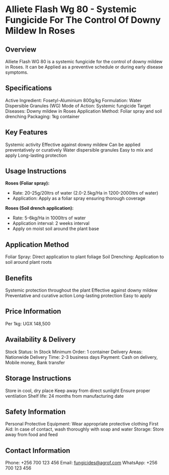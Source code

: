# Alliete Flash Wg 80 - Systemic Fungicide For The Control Of Downy Mildew In Roses

## Overview
Alliete Flash WG 80 is a systemic fungicide for the control of downy mildew in Roses. It can be Applied as a preventive schedule or during early disease symptoms.

## Specifications
Active Ingredient: Fosetyl-Aluminium 800g/kg
Formulation: Water Dispersible Granules (WG)
Mode of Action: Systemic fungicide
Target Diseases: Downy mildew in Roses
Application Method: Foliar spray and soil drenching
Packaging: 1kg container

## Key Features
Systemic activity
Effective against downy mildew
Can be applied preventatively or curatively
Water dispersible granules
Easy to mix and apply
Long-lasting protection

## Usage Instructions
**Roses (Foliar spray):**
- Rate: 20-25g/20ltrs of water (2.0-2.5kg/Ha in 1200-2000ltrs of water)
- Application: Apply as a foliar spray ensuring thorough coverage

**Roses (Soil drench application):**
- Rate: 5-6kg/Ha in 1000ltrs of water
- Application interval: 2 weeks interval
- Apply on moist soil around the plant base

## Application Method
Foliar Spray: Direct application to plant foliage
Soil Drenching: Application to soil around plant roots

## Benefits
Systemic protection throughout the plant
Effective against downy mildew
Preventative and curative action
Long-lasting protection
Easy to apply

## Price Information
Per 1kg: UGX 148,500

## Availability & Delivery
Stock Status: In Stock
Minimum Order: 1 container
Delivery Areas: Nationwide
Delivery Time: 2-3 business days
Payment: Cash on delivery, Mobile money, Bank transfer

## Storage Instructions
Store in cool, dry place
Keep away from direct sunlight
Ensure proper ventilation
Shelf life: 24 months from manufacturing date

## Safety Information
Personal Protective Equipment: Wear appropriate protective clothing
First Aid: In case of contact, wash thoroughly with soap and water
Storage: Store away from food and feed

## Contact Information
Phone: +256 700 123 456
Email: fungicides@agrof.com
WhatsApp: +256 700 123 456

